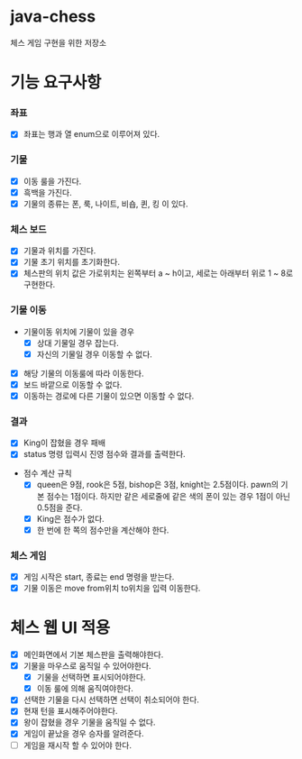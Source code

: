 # java-chess
체스 게임 구현을 위한 저장소

# 기능 요구사항

### 좌표
- [x] 좌표는 행과 열 enum으로 이루어져 있다.

### 기물
- [x] 이동 룰을 가진다.
- [x] 흑백을 가진다.
- [x] 기물의 종류는 폰, 룩, 나이트, 비숍, 퀸, 킹 이 있다.

### 체스 보드
- [x] 기물과 위치를 가진다.
- [x] 기물 초기 위치를 초기화한다.
- [x] 체스판의 위치 값은 가로위치는 왼쪽부터 a ~ h이고, 세로는 아래부터 위로 1 ~ 8로 구현한다.

### 기물 이동
- 기물이동 위치에 기물이 있을 경우
  - [x] 상대 기물일 경우 잡는다.
  - [x] 자신의 기물일 경우 이동할 수 없다.
- [x] 해당 기물의 이동룰에 따라 이동한다.
- [x] 보드 바깥으로 이동할 수 없다.
- [x] 이동하는 경로에 다른 기물이 있으면 이동할 수 없다.

### 결과
- [x] King이 잡혔을 경우 패배
- [x] status 명령 입력시 진영 점수와 결과를 출력한다.
- 점수 계산 규칙
    - [x] queen은 9점, rook은 5점, bishop은 3점, knight는 2.5점이다.
      pawn의 기본 점수는 1점이다. 하지만 같은 세로줄에 같은 색의 폰이 있는 경우 1점이 아닌 0.5점을 준다.
    - [x] King은 점수가 없다.
    - [x] 한 번에 한 쪽의 점수만을 계산해야 한다.
    
### 체스 게임
- [x] 게임 시작은 start, 종료는 end 명령을 받는다.
- [x] 기물 이동은 move from위치 to위치을 입력 이동한다.

# 체스 웹 UI 적용
- [x] 메인화면에서 기본 체스판을 출력해야한다.
- [x] 기물을 마우스로 움직일 수 있어야한다.
  - [x] 기물을 선택하면 표시되어야한다.
  - [x] 이동 룰에 의해 움직여야한다.
- [x] 선택한 기물을 다시 선택하면 선택이 취소되어야 한다.
- [x] 현재 턴을 표시해주어야한다.
- [x] 왕이 잡혔을 경우 기물을 움직일 수 없다.
- [x] 게임이 끝났을 경우 승자를 알려준다.
- [ ] 게임을 재시작 할 수 있어야 한다.
